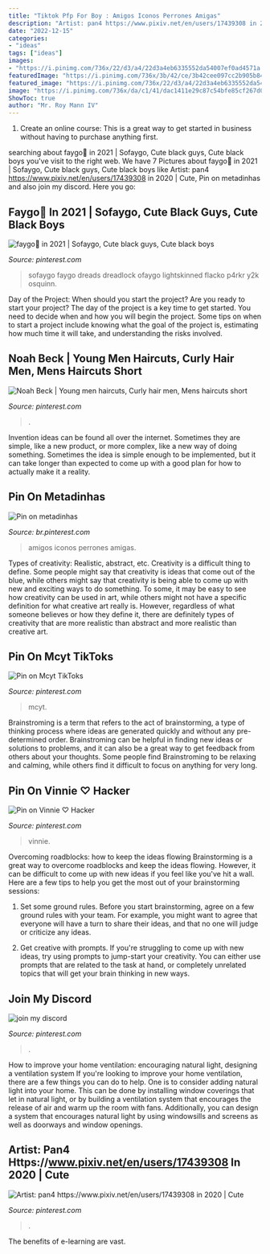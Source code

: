 ```yaml
---
title: "Tiktok Pfp For Boy : Amigos Iconos Perrones Amigas"
description: "Artist: pan4 https://www.pixiv.net/en/users/17439308 in 2020"
date: "2022-12-15"
categories:
- "ideas"
tags: ["ideas"]
images:
- "https://i.pinimg.com/736x/22/d3/a4/22d3a4eb6335552da54007ef0ad4571a.jpg"
featuredImage: "https://i.pinimg.com/736x/3b/42/ce/3b42cee097cc2b905b8475a19e44ea34.jpg"
featured_image: "https://i.pinimg.com/736x/22/d3/a4/22d3a4eb6335552da54007ef0ad4571a.jpg"
image: "https://i.pinimg.com/736x/da/c1/41/dac1411e29c87c54bfe85cf267d0aaf2.jpg"
ShowToc: true
author: "Mr. Roy Mann IV"
---
```



1. Create an online course: This is a great way to get started in business without having to purchase anything first.

	

		
searching about faygo🤎 in 2021 | Sofaygo, Cute black guys, Cute black boys you've visit to the right web. We have 7 Pictures about faygo🤎 in 2021 | Sofaygo, Cute black guys, Cute black boys like Artist: pan4 https://www.pixiv.net/en/users/17439308 in 2020 | Cute, Pin on metadinhas and also join my discord. Here you go:
		
    
## Faygo🤎 In 2021 | Sofaygo, Cute Black Guys, Cute Black Boys

<img loading=lazy src="https://i.pinimg.com/736x/22/d3/a4/22d3a4eb6335552da54007ef0ad4571a.jpg" onerror="this.onerror=null;this.src='https://tse4.mm.bing.net/th?id=OIP.zctyg6NkryH0RGy3OZDysgAAAA&amp;pid=15.1';" alt="faygo🤎 in 2021 | Sofaygo, Cute black guys, Cute black boys">

_Source: pinterest.com_

>sofaygo faygo dreads dreadlock ofaygo lightskinned flacko p4rkr y2k osquinn. 

	

Day of the Project: When should you start the project?
Are you ready to start your project? The day of the project is a key time to get started. You need to decide when and how you will begin the project. Some tips on when to start a project include knowing what the goal of the project is, estimating how much time it will take, and understanding the risks involved.

    
## Noah Beck | Young Men Haircuts, Curly Hair Men, Mens Haircuts Short

<img loading=lazy src="https://i.pinimg.com/736x/b4/e8/02/b4e80270dcdc7663590e8612e407d645.jpg" onerror="this.onerror=null;this.src='https://tse1.mm.bing.net/th?id=OIP.Yt2EPjX_9G0fp6OPIgT_QwHaJO&amp;pid=15.1';" alt="Noah Beck | Young men haircuts, Curly hair men, Mens haircuts short">

_Source: pinterest.com_

>. 

	

Invention ideas can be found all over the internet. Sometimes they are simple, like a new product, or more complex, like a new way of doing something. Sometimes the idea is simple enough to be implemented, but it can take longer than expected to come up with a good plan for how to actually make it a reality.

    
## Pin On Metadinhas

<img loading=lazy src="https://i.pinimg.com/736x/ea/19/b5/ea19b54e61ff2a6fa5b071ce9ad2b6f4.jpg" onerror="this.onerror=null;this.src='https://tse4.mm.bing.net/th?id=OIP.aLgikHdWws1NRHIFmzJM1wAAAA&amp;pid=15.1';" alt="Pin on metadinhas">

_Source: br.pinterest.com_

>amigos iconos perrones amigas. 

	

Types of creativity: Realistic, abstract, etc.
Creativity is a difficult thing to define. Some people might say that creativity is ideas that come out of the blue, while others might say that creativity is being able to come up with new and exciting ways to do something. To some, it may be easy to see how creativity can be used in art, while others might not have a specific definition for what creative art really is. However, regardless of what someone believes or how they define it, there are definitely types of creativity that are more realistic than abstract and more realistic than creative art.

    
## Pin On Mcyt TikToks

<img loading=lazy src="https://i.pinimg.com/736x/3b/42/ce/3b42cee097cc2b905b8475a19e44ea34.jpg" onerror="this.onerror=null;this.src='https://tse2.mm.bing.net/th?id=OIP.-cWfQqEIzwg7opr-h2bLcQHaNK&amp;pid=15.1';" alt="Pin on Mcyt TikToks">

_Source: pinterest.com_

>mcyt. 

	

Brainstroming is a term that refers to the act of brainstorming, a type of thinking process where ideas are generated quickly and without any pre-determined order. Brainstroming can be helpful in finding new ideas or solutions to problems, and it can also be a great way to get feedback from others about your thoughts. Some people find Brainstroming to be relaxing and calming, while others find it difficult to focus on anything for very long.

    
## Pin On Vinnie ♡ Hacker

<img loading=lazy src="https://i.pinimg.com/736x/11/99/79/119979a9b400b48ce936fe21f3ce2594.jpg" onerror="this.onerror=null;this.src='https://tse1.mm.bing.net/th?id=OIP.hDKEAD_viFMlalOMjHBLAAHaLH&amp;pid=15.1';" alt="Pin on Vinnie ♡ Hacker">

_Source: pinterest.com_

>vinnie. 

	

Overcoming roadblocks: how to keep the ideas flowing
Brainstorming is a great way to overcome roadblocks and keep the ideas flowing. However, it can be difficult to come up with new ideas if you feel like you've hit a wall. Here are a few tips to help you get the most out of your brainstorming sessions:
1. Set some ground rules. Before you start brainstorming, agree on a few ground rules with your team. For example, you might want to agree that everyone will have a turn to share their ideas, and that no one will judge or criticize any ideas.

2. Get creative with prompts. If you're struggling to come up with new ideas, try using prompts to jump-start your creativity. You can either use prompts that are related to the task at hand, or completely unrelated topics that will get your brain thinking in new ways.


    
## Join My Discord

<img loading=lazy src="https://i.pinimg.com/736x/da/c1/41/dac1411e29c87c54bfe85cf267d0aaf2.jpg" onerror="this.onerror=null;this.src='https://tse4.mm.bing.net/th?id=OIP.vVgwnm-yK6undo0pJ8v7wQHaM3&amp;pid=15.1';" alt="join my discord">

_Source: pinterest.com_

>. 

	

How to improve your home ventilation: encouraging natural light, designing a ventilation system
If you're looking to improve your home ventilation, there are a few things you can do to help. One is to consider adding natural light into your home. This can be done by installing window coverings that let in natural light, or by building a ventilation system that encourages the release of air and warm up the room with fans. Additionally, you can design a system that encourages natural light by using windowsills and screens as well as doorways and window openings.

    
## Artist: Pan4 Https://www.pixiv.net/en/users/17439308 In 2020 | Cute

<img loading=lazy src="https://i.pinimg.com/736x/80/c3/cb/80c3cb04ec84457545dd86eed5ea72b7.jpg" onerror="this.onerror=null;this.src='https://tse1.mm.bing.net/th?id=OIP.Zvqbve_qXJjON4aNqWFiMgHaKw&amp;pid=15.1';" alt="Artist: pan4 https://www.pixiv.net/en/users/17439308 in 2020 | Cute">

_Source: pinterest.com_

>. 

	

The benefits of e-learning are vast.

